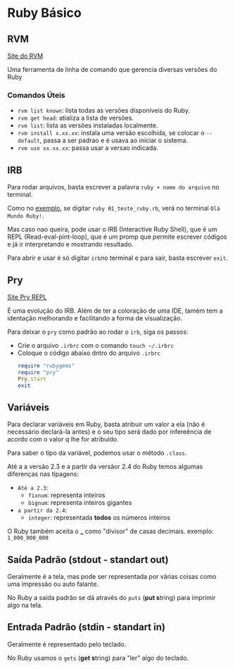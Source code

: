 # Ruby Básico

## RVM

[Site do RVM](https://rvm.io/)

Uma ferramenta de linha de comando que gerencia diversas versões do Ruby

### Comandos Úteis

- `rvm list known`: lista todas as versões disponíveis do Ruby.
- `rvm get head`: atializa a lista de versões.
- `rvm list`: lista as versões instaladas localmente.
- `rvm install x.xx.xx`: instala uma versão escolhida, se colocar o `--default`, passa a ser padrao e é usava ao iniciar o sistema.
- `rvm use xx.xx.xx`: passa usar a versao indicada.

## IRB

Para rodar arquivos, basta escrever a palavra `ruby + nome do arquivo` no terminal.

Como no [exemplo](/exemplos/01_teste_ruby.rb), se digitar `ruby 01_teste_ruby.rb`, verá no terminal `Olá Mundo Ruby!`.

Mas caso nao queira, pode usar o IRB (Interactive Ruby Shell), que é um REPL (Read-eval-pint-loop), que é um promp que permite escrever códigos e já ir interpretando e mostrando resultado.

Para abrir e usar é só digitar `irb`no terminal e para sair, basta escrever `exit`.

## Pry

[Site Pry REPL](https://github.com/pry)

É uma evolução do IRB. Além de ter a coloração de uma IDE, tamém tem a identação melhorando e facilitando a forma de visualização.

Para deixar o `pry` como padrão ao rodar o `irb`, siga os passos:

- Crie o arquivo `.irbrc` com o comando `touch ~/.irbrc`
- Coloque o código abaixo dntro do arquivo `.irbrc`
  ``` ruby
  require "rubygems"
  require "pry"
  Pry.start
  exit
  ```

## Variáveis

Para declarar variáveis em Ruby, basta atribuir um valor a ela (não é necessário declará-la antes) e o seu tipo será dado por infereência de acordo com o valor q lhe for atribuído.

Para saber o tipo da variável, podemos usar o método `.class`.

Até a a versão 2.3 e a partir da versãor 2.4 do Ruby temos algumas diferenças nas tipagens:

- `Até a 2.3`: 
  - `fixnum`: representa inteiros
  - `bignum`: representa inteiros gigantes
- `a partir da 2.4`: 
  - `integer`: representada **todos** os números inteiros

O Ruby também aceita o **_** como "divisor" de casas decimais. exemplo: `1_000_000_000`

## Saída Padrão (stdout - standart out)

Geralmente é a tela, mas pode ser representada por várias coisas como uma impressão ou auto falante.

No Ruby a saída padrão se dá através do `puts` (**put s**tring) para imprimir algo na tela.

## Entrada Padrão (stdin - standart in)

Geralmente é representado pelo teclado.

No Ruby usamos o `gets` (**get s**tring) para "ler" algo do teclado.